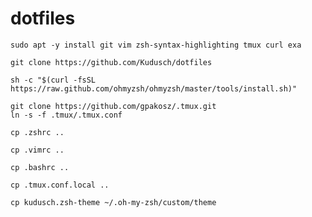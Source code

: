 # dotfiles

```
sudo apt -y install git vim zsh-syntax-highlighting tmux curl exa
```

```
git clone https://github.com/Kudusch/dotfiles
```

```
sh -c "$(curl -fsSL https://raw.github.com/ohmyzsh/ohmyzsh/master/tools/install.sh)"
```

```
git clone https://github.com/gpakosz/.tmux.git
ln -s -f .tmux/.tmux.conf
```

```
cp .zshrc ..
```

```
cp .vimrc ..
```

```
cp .bashrc ..
```

```
cp .tmux.conf.local ..
```

```
cp kudusch.zsh-theme ~/.oh-my-zsh/custom/theme
```
